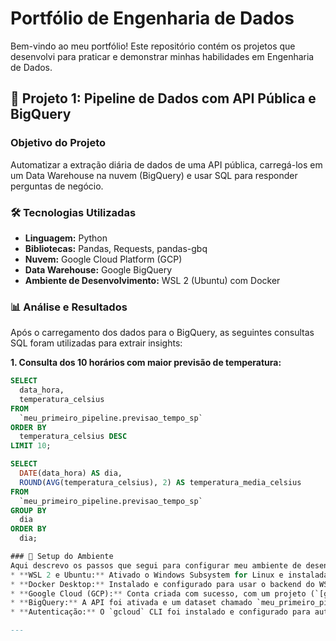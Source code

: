 # Portfólio de Engenharia de Dados

Bem-vindo ao meu portfólio! Este repositório contém os projetos que desenvolvi para praticar e demonstrar minhas habilidades em Engenharia de Dados.

## 🚀 Projeto 1: Pipeline de Dados com API Pública e BigQuery

### Objetivo do Projeto
Automatizar a extração diária de dados de uma API pública, carregá-los em um Data Warehouse na nuvem (BigQuery) e usar SQL para responder perguntas de negócio.

### 🛠️ Tecnologias Utilizadas
* **Linguagem:** Python
* **Bibliotecas:** Pandas, Requests, pandas-gbq
* **Nuvem:** Google Cloud Platform (GCP)
* **Data Warehouse:** Google BigQuery
* **Ambiente de Desenvolvimento:** WSL 2 (Ubuntu) com Docker

### 📊 Análise e Resultados
Após o carregamento dos dados para o BigQuery, as seguintes consultas SQL foram utilizadas para extrair insights:

**1. Consulta dos 10 horários com maior previsão de temperatura:**
```sql
SELECT
  data_hora,
  temperatura_celsius
FROM
  `meu_primeiro_pipeline.previsao_tempo_sp`
ORDER BY
  temperatura_celsius DESC
LIMIT 10;

SELECT
  DATE(data_hora) AS dia,
  ROUND(AVG(temperatura_celsius), 2) AS temperatura_media_celsius
FROM
  `meu_primeiro_pipeline.previsao_tempo_sp`
GROUP BY
  dia
ORDER BY
  dia;

### 📝 Setup do Ambiente
Aqui descrevo os passos que segui para configurar meu ambiente de desenvolvimento local e na nuvem.
* **WSL 2 e Ubuntu:** Ativado o Windows Subsystem for Linux e instalada a distribuição Ubuntu 22.04.
* **Docker Desktop:** Instalado e configurado para usar o backend do WSL 2, com 4 CPUs e 8GB de memória alocados.
* **Google Cloud (GCP):** Conta criada com sucesso, com um projeto (`[graceful-tenure-469816-p4]`) e um alerta de orçamento configurado para segurança.
* **BigQuery:** A API foi ativada e um dataset chamado `meu_primeiro_pipeline` foi criado na localização `southamerica-east1`.
* **Autenticação:** O `gcloud` CLI foi instalado e configurado para autenticação local via `gcloud auth application-default login`.

---

